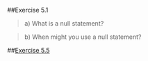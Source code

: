 ##Exercise 5.1
>a) What is a null statement?

>b) When might you use a null statement?



##[Exercise 5.5](ex5_5.cpp)
